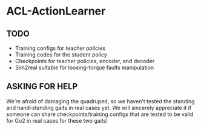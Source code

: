 # ACL-ActionLearner

## TODO
- Training configs for teacher policies
- Training codes for the student policy
- Checkpoints for teacher policies, encoder, and decoder
- Sim2real suitable for loosing-torque faults manipulation

## ASKING FOR HELP
We’re afraid of damaging the quadruped, so we haven’t tested the standing and hand-standing gaits in real cases yet. We will sincerely appreciate it if someone can share checkpoints/training configs that are tested to be valid for Go2 in real cases for these two gaits!


